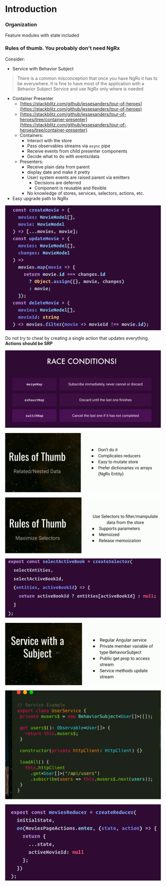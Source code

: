 # Introduction

### Organization

Feature modules with state included

### Rules of thumb. You probably don't need NgRx

Consider:

* Service with Behavior Subject 

> There is a common misconception that once you have NgRx it has to be everywhere. It is fine to have most of the application with a Behavior Subject Service and use NgRx only where is needed

* Container Presenter
  * [https://stackblitz.com/github/jessesanders/tour-of-heroes](https://stackblitz.com/github/jessesanders/tour-of-heroes)
  * [https://stackblitz.com/github/jessesanders/tour-of-heroes/tree/container-presenter](https://stackblitz.com/github/jessesanders/tour-of-heroes/tree/container-presenter)
  * Containers: 
    * Interact with the store
    * Pass observables streams via `async` pipe
    * Receive events from child presenter components
    * Decide what to do with events/data
  * Presenters:
    * Receive plain data from parent
    * display date and make it pretty
    * User/ system events are raised parent via emitters
      * Decisions are deferred
      * Component is reusable and flexible
    * No knowledge of stores, services, selectors, actions, etc.
* Easy upgrade path to NgRx



![](../.gitbook/assets/image%20%2816%29.png)

Do not try to cheat by creating a single action that updates everything. **Actions should be SRP**

![](../.gitbook/assets/image%20%2835%29.png)

![](../.gitbook/assets/image%20%2845%29.png)

![](../.gitbook/assets/image%20%2844%29.png)

![](../.gitbook/assets/image%20%2841%29.png)

![](../.gitbook/assets/image%20%2834%29.png)

![](../.gitbook/assets/image%20%2853%29.png)

![](../.gitbook/assets/image%20%281%29.png)

